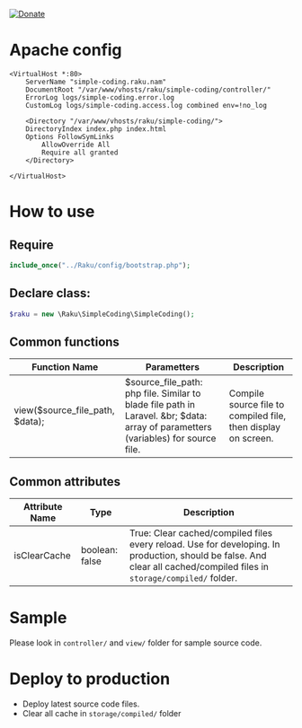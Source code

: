 [![Donate](https://www.wiauk.org/wp-content/uploads/2017/07/Donate-Box_goodwill.png)](https://www.paypal.me/ngocnam)

# Apache config

```bin
<VirtualHost *:80>
    ServerName "simple-coding.raku.nam"
    DocumentRoot "/var/www/vhosts/raku/simple-coding/controller/"
    ErrorLog logs/simple-coding.error.log
    CustomLog logs/simple-coding.access.log combined env=!no_log

    <Directory "/var/www/vhosts/raku/simple-coding/">
	DirectoryIndex index.php index.html
	Options FollowSymLinks
        AllowOverride All
        Require all granted
    </Directory>

</VirtualHost>
```

# How to use
## Require

```php
include_once("../Raku/config/bootstrap.php");
```

## Declare class:
```php
$raku = new \Raku\SimpleCoding\SimpleCoding();
```

## Common functions

|Function Name|Parametters|Description|
|-----|-----|-----|
|view($source_file_path, $data);|$source_file_path: php file. Similar to blade file path in Laravel. &br; $data: array of parametters (variables) for source file.|Compile source file to compiled file, then display on screen.|

## Common attributes

|Attribute Name|Type|Description|
|-----|-----|-----|
|isClearCache|boolean: false|True: Clear cached/compiled files every reload. Use for developing. In production, should be false. And clear all cached/compiled files in `storage/compiled/` folder.|

# Sample

Please look in `controller/` and `view/` folder for sample source code.

# Deploy to production
+ Deploy latest source code files.
+ Clear all cache in `storage/compiled/` folder
